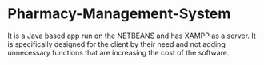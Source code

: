 # Pharmacy-Management-System

It is a Java based app run on the NETBEANS and has XAMPP as a server. It is specifically designed for the client by their need and not adding unnecessary functions that are increasing the cost of the software.
